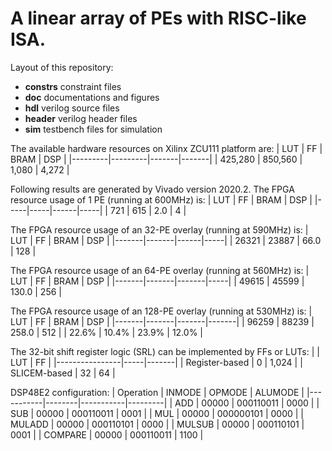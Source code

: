 # A linear array of PEs with RISC-like ISA. 
Layout of this repository:
* **constrs** constraint files
* **doc** documentations and figures
* **hdl** verilog source files
* **header** verilog header files
* **sim** testbench files for simulation

The available hardware resources on Xilinx ZCU111 platform are:
|   LUT   |   FF    |  BRAM |  DSP  |
|---------|---------|-------|-------|
| 425,280 | 850,560 | 1,080 | 4,272 |

Following results are generated by Vivado version 2020.2.
The FPGA resource usage of 1 PE (running at 600MHz) is:
| LUT | FF  | BRAM | DSP |
|-----|-----|------|-----|
| 721 | 615 |  2.0 |  4  |

The FPGA resource usage of an 32-PE overlay (running at 590MHz) is:
|  LUT  |  FF   | BRAM | DSP |
|-------|-------|------|-----|
| 26321 | 23887 | 66.0 | 128 |

The FPGA resource usage of an 64-PE overlay (running at 560MHz) is:
|  LUT  |   FF  | BRAM  | DSP |
|-------|-------|-------|-----|
| 49615 | 45599 | 130.0 | 256 |

The FPGA resource usage of an 128-PE overlay (running at 530MHz) is:
|  LUT  |   FF  | BRAM  |  DSP  |
|-------|-------|-------|-------|
| 96259 | 88239 | 258.0 |  512  |
| 22.6% | 10.4% | 23.9% | 12.0% |

The 32-bit shift register logic (SRL) can be implemented by FFs or LUTs: 
|                | LUT |   FF  |
|----------------|-----|-------|
| Register-based |  0  | 1,024 |
|  SLICEM-based  |  32 |   64  |

DSP48E2 configuration:
| Operation | INMODE |   OPMODE  | ALUMODE |
|-----------|--------|-----------|---------|
|    ADD    |  00000 | 000110011 |   0000  |
|    SUB    |  00000 | 000110011 |   0001  |
|    MUL    |  00000 | 000000101 |   0000  |
|  MULADD   |  00000 | 000110101 |   0000  |
|  MULSUB   |  00000 | 000110101 |   0001  |
|  COMPARE  |  00000 | 000110011 |   1100  |

